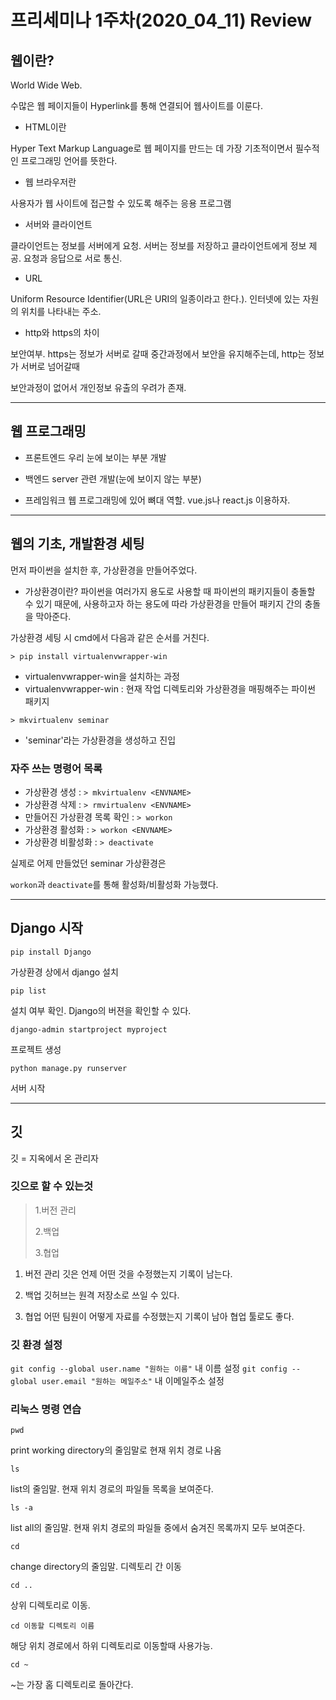 프리세미나 1주차(2020_04_11) Review
===

웹이란?
---
World Wide Web.

수많은 웹 페이지들이 Hyperlink를 통해 연결되어 웹사이트를 이룬다.

* HTML이란

Hyper Text Markup Language로 웹 페이지를 만드는 데 가장 기초적이면서 필수적인 프로그래밍 언어를 뜻한다.


* 웹 브라우저란

사용자가 웹 사이트에 접근할 수 있도록 해주는 응용 프로그램


* 서버와 클라이언트

클라이언트는 정보를 서버에게 요청.
서버는 정보를 저장하고 클라이언트에게 정보 제공.
요청과 응답으로 서로 통신.


* URL

Uniform Resource Identifier(URL은 URI의 일종이라고 한다.). 인터넷에 있는 자원의 위치를 나타내는 주소.


* http와 https의 차이

보안여부. https는 정보가 서버로 갈때 중간과정에서 보안을 유지해주는데, http는 정보가 서버로 넘어갈때

보안과정이 없어서 개인정보 유출의 우려가 존재.
***
웹 프로그래밍
---
* 프론트엔드
우리 눈에 보이는 부분 개발


* 백엔드
server 관련 개발(눈에 보이지 않는 부분)


* 프레임워크
웹 프로그래밍에 있어 뼈대 역할.
vue.js나 react.js 이용하자.

***
웹의 기초, 개발환경 세팅
---
먼저 파이썬을 설치한 후, 가상환경을 만들어주었다.
* 가상환경이란?
파이썬을 여러가지 용도로 사용할 때 파이썬의 패키지들이 충돌할 수 있기 때문에, 
사용하고자 하는 용도에 따라 가상환경을 만들어 패키지 간의 충돌을 막아준다.

가상환경 세팅 시 cmd에서 다음과 같은 순서를 거친다.

```> pip install virtualenvwrapper-win```
* virtualenvwrapper-win을 설치하는 과정
* virtualenvwrapper-win : 현재 작업 디렉토리와 가상환경을 매핑해주는 파이썬 패키지

```> mkvirtualenv seminar```
* 'seminar'라는 가상환경을 생성하고 진입

### 자주 쓰는 명령어 목록
  + 가상환경 생성 : 
  ```> mkvirtualenv <ENVNAME>```
  + 가상환경 삭제 :
  ```> rmvirtualenv <ENVNAME>```
  + 만들어진 가상환경 목록 확인 :
  ```> workon```
  + 가상환경 활성화 :
  ```> workon <ENVNAME>```
  + 가상환경 비활성화 :
  ```> deactivate```
  
실제로 어제 만들었던 seminar 가상환경은

```workon```과 ```deactivate```를 통해 활성화/비활성화 가능했다.
***

Django 시작
---
```pip install Django```

가상환경 상에서 django 설치

```pip list```

설치 여부 확인. Django의 버젼을 확인할 수 있다.

```django-admin startproject myproject```

프로젝트 생성

```python manage.py runserver```

서버 시작
***

깃
---
깃 = 지옥에서 온 관리자

### 깃으로 할 수 있는것
> 1.버전 관리
>
> 2.백업
>
> 3.협업

1. 버전 관리
깃은 언제 어떤 것을 수정했는지 기록이 남는다.

2. 백업
깃허브는 원격 저장소로 쓰일 수 있다. 

3. 협업
어떤 팀원이 어떻게 자료를 수정했는지 기록이 남아 협업 툴로도 좋다.

### 깃 환경 설정
```git config --global user.name "원하는 이름"``` 내 이름 설정
```git config --global user.email "원하는 메일주소"``` 내 이메일주소 설정

### 리눅스 명령 연습
```pwd```

print working directory의 줄임말로 현재 위치 경로 나옴

```ls```

list의 줄임말. 현재 위치 경로의 파일들 목록을 보여준다.

```ls -a```

list all의 줄임말. 현재 위치 경로의 파일들 중에서 숨겨진 목록까지 모두 보여준다.

```cd```

change directory의 줄임말. 디렉토리 간 이동

```cd ..```

상위 디렉토리로 이동.

```cd 이동할 디렉토리 이름```

해당 위치 경로에서 하위 디렉토리로 이동할때 사용가능.

```cd ~```

~는 가장 홈 디렉토리로 돌아간다.

